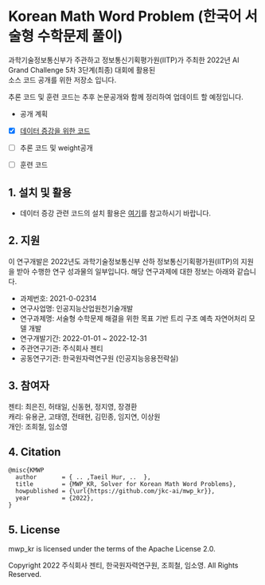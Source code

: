 # Korean Math Word Problem (한국어 서술형 수학문제 풀이)

과학기술정보통신부가 주관하고 정보통신기획평가원(IITP)가 주최한 2022년 AI Grand Challenge 5차 3단계(최종) 대회에 활용된   
소스 코드 공개를 위한 저장소 입니다. 

추론 코드 및 훈련 코드는 추후 논문공개와 함께 정리하여 업데이트 할 예정입니다. 

- 공개 계획
- [x] [데이터 증강을 위한 코드](./mwp_kr_augmentation)
- [ ] 추론 코드 및 weight공개 
- [ ] 훈련 코드 


## 1. 설치 및 활용
- 데이터 증강 관련 코드의 설치 활용은 [여기](./mwp_kr_augmentation/README.md)를 참고하시기 바랍니다.

## 2. 지원
이 연구개발은 2022년도 과학기술정보통신부 산하 정보통신기획평가원(IITP)의 지원을 받아 수행한 연구 성과물의 일부입니다. 해당 연구과제에 대한 정보는 아래와 같습니다.

- 과제번호: 2021-0-02314  
- 연구사업명: 인공지능산업원천기술개발  
- 연구과제명: 서술형 수학문제 해결을 위한 목표 기반 트리 구조 예측 자연어처리 모델 개발  
- 연구개발기간: 2022-01-01 ~ 2022-12-31
- 주관연구기관: 주식회사 젠티  
- 공동연구기관: 한국원자력연구원 (인공지능응용전략실)  

## 3. 참여자
젠티: 최은진, 허태일, 신동현, 정지영, 장경환  
캐리: 유용균, 고태영, 전태현, 김민종, 임지연, 이상원  
개인: 조희철, 임소영

## 4. Citation
```
@misc{KMWP
  author       = { .. ,Taeil Hur, ..  },
  title        = {MWP_KR, Solver for Korean Math Word Problems},
  howpublished = {\url{https://github.com/jkc-ai/mwp_kr}},
  year         = {2022},
}
```
## 5. License

mwp_kr is licensed under the terms of the Apache License 2.0.

Copyright 2022 주식회사 젠티, 한국원자력연구원, 조희철, 임소영. All Rights Reserved.


